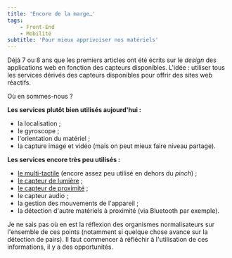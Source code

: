 ```yaml
---
title: 'Encore de la marge…'
tags:
    - Front-End
    - Mobilité
subtitle: 'Pour mieux apprivoiser nos matériels'
---
```


Déjà 7 ou 8 ans que les premiers articles ont été écrits sur le _design_ des applications web en fonction des capteurs disponibles. L'idée : utiliser tous les services dérivés des capteurs disponibles pour offrir des sites web réactifs.

Où en sommes-nous ?

<!-- more -->

**Les services plutôt bien utilisés aujourd'hui :**

- la localisation ;
- le gyroscope ;
- l'orientation du matériel ;
- la capture image et vidéo (mais on peut mieux faire niveau partage).

**Les services encore très peu utilisés :**

- [le multi-tactile](https://developer.mozilla.org/en-US/docs/Web/Guide/Events/Touch_events 'Touch Events ", MDN') (encore assez peu utilisé en dehors du _pinch_) ;
- [le capteur de lumière](https://developer.mozilla.org/en-US/docs/Web/API/DeviceLightEvent/Using_light_sensors 'Using light sensors ", MDN') ;
- [le capteur de proximité](https://developer.mozilla.org/en-US/docs/Web/API/Proximity_Events 'Proximity Events ", MDN') ;
- le capteur audio ;
- la gestion des mouvements de l'appareil ;
- la détection d'autre matériels à proximité (via Bluetooth par exemple).

Je ne sais pas où en est la réflexion des organismes normalisateurs sur l'ensemble de ces points (notamment si quelque chose avance sur la détection de pairs). Il faut commencer à réfléchir à l'utilisation de ces informations, il y a des opportunités.
